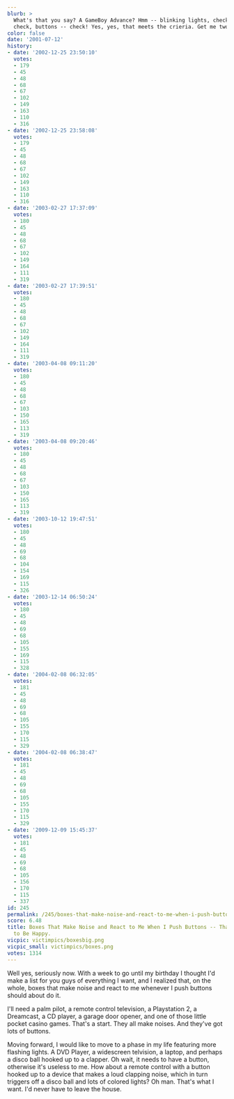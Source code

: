 ```yaml
---
blurb: >
  What's that you say? A GameBoy Advance? Hmm -- blinking lights, check, lots of beeping,
  check, buttons -- check! Yes, yes, that meets the crieria. Get me two!
color: false
date: '2001-07-12'
history:
- date: '2002-12-25 23:50:10'
  votes:
  - 179
  - 45
  - 48
  - 68
  - 67
  - 102
  - 149
  - 163
  - 110
  - 316
- date: '2002-12-25 23:58:08'
  votes:
  - 179
  - 45
  - 48
  - 68
  - 67
  - 102
  - 149
  - 163
  - 110
  - 316
- date: '2003-02-27 17:37:09'
  votes:
  - 180
  - 45
  - 48
  - 68
  - 67
  - 102
  - 149
  - 164
  - 111
  - 319
- date: '2003-02-27 17:39:51'
  votes:
  - 180
  - 45
  - 48
  - 68
  - 67
  - 102
  - 149
  - 164
  - 111
  - 319
- date: '2003-04-08 09:11:20'
  votes:
  - 180
  - 45
  - 48
  - 68
  - 67
  - 103
  - 150
  - 165
  - 113
  - 319
- date: '2003-04-08 09:20:46'
  votes:
  - 180
  - 45
  - 48
  - 68
  - 67
  - 103
  - 150
  - 165
  - 113
  - 319
- date: '2003-10-12 19:47:51'
  votes:
  - 180
  - 45
  - 48
  - 69
  - 68
  - 104
  - 154
  - 169
  - 115
  - 326
- date: '2003-12-14 06:50:24'
  votes:
  - 180
  - 45
  - 48
  - 69
  - 68
  - 105
  - 155
  - 169
  - 115
  - 328
- date: '2004-02-08 06:32:05'
  votes:
  - 181
  - 45
  - 48
  - 69
  - 68
  - 105
  - 155
  - 170
  - 115
  - 329
- date: '2004-02-08 06:38:47'
  votes:
  - 181
  - 45
  - 48
  - 69
  - 68
  - 105
  - 155
  - 170
  - 115
  - 329
- date: '2009-12-09 15:45:37'
  votes:
  - 181
  - 45
  - 48
  - 69
  - 68
  - 105
  - 156
  - 170
  - 115
  - 337
id: 245
permalink: /245/boxes-that-make-noise-and-react-to-me-when-i-push-buttons--thats-all-i-need-to-be-happy/
score: 6.48
title: Boxes That Make Noise and React to Me When I Push Buttons -- That's All I Need
  to Be Happy.
vicpic: victimpics/boxesbig.png
vicpic_small: victimpics/boxes.png
votes: 1314
---
```


Well yes, seriously now. With a week to go until my birthday I thought
I'd make a list for you guys of everything I want, and I realized that,
on the whole, boxes that make noise and react to me whenever I push
buttons should about do it.

I'll need a palm pilot, a remote control television, a Playstation 2, a
Dreamcast, a CD player, a garage door opener, and one of those little
pocket casino games. That's a start. They all make noises. And they've
got lots of buttons.

Moving forward, I would like to move to a phase in my life featuring
more flashing lights. A DVD Player, a widescreen telvision, a laptop,
and perhaps a disco ball hooked up to a clapper. Oh wait, it needs to
have a button, otherwise it's useless to me. How about a remote control
with a button hooked up to a device that makes a loud clapping noise,
which in turn triggers off a disco ball and lots of colored lights? Oh
man. That's what I want. I'd never have to leave the house.
